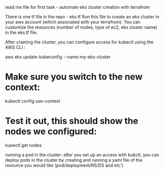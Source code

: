 read me file for first task - automate eks cluster creation with terrafrom

There is one tf file in the repo - eks.tf
Run this file to create an eks cluster in your aws account (which associated with your terrafrom).
You can customize the resources (number of nodes, type of ec2, eks cluster name) in the eks.tf file.

After craeting the cluster, you can configure access for kubectl using the AWS CLI :

aws eks update-kubeconfig --name my-eks-cluster

# Make sure you switch to the new context:
kubectl config use-context 

# Test it out, this should show the nodes we configured:
kubectl get nodes

running a pod in the cluster:
after you set up an access with kubctl, you can deploy pods in the cluster by creating and running a yaml file of the 
resource you would like (pod/deployment/RS/DS and etc')
